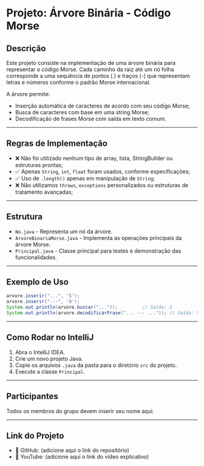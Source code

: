 # Projeto: Árvore Binária - Código Morse

## Descrição

Este projeto consiste na implementação de uma árvore binária para representar o código Morse. Cada caminho da raiz até um nó folha corresponde a uma sequência de pontos (.) e traços (-) que representam letras e números conforme o padrão Morse internacional.

A árvore permite:
- Inserção automática de caracteres de acordo com seu código Morse;
- Busca de caracteres com base em uma string Morse;
- Decodificação de frases Morse com saída em texto comum.

---

## Regras de Implementação

- ❌ Não foi utilizado nenhum tipo de array, lista, StringBuilder ou estruturas prontas;
- ✅ Apenas `String`, `int`, `float` foram usados, conforme especificações;
- ✅ Uso de `.length()` apenas em manipulação de `String`;
- ❌ Não utilizamos `throws`, `exceptions` personalizados ou estruturas de tratamento avançadas;

---

## Estrutura

- `No.java` - Representa um nó da árvore.
- `ArvoreBinariaMorse.java` - Implementa as operações principais da árvore Morse.
- `Principal.java` - Classe principal para testes e demonstração das funcionalidades.

---

## Exemplo de Uso

```java
arvore.inserir("...", 'S');
arvore.inserir("---", 'O');
System.out.println(arvore.buscar("..."));         // Saída: S
System.out.println(arvore.decodificarFrase("... --- ...")); // Saída: SOS
```

---

## Como Rodar no IntelliJ

1. Abra o IntelliJ IDEA.
2. Crie um novo projeto Java.
3. Copie os arquivos `.java` da pasta para o diretório `src` do projeto.
4. Execute a classe `Principal`.

---

## Participantes

Todos os membros do grupo devem inserir seu nome aqui.

---

## Link do Projeto

- 🔗 GitHub: (adicione aqui o link do repositório)
- 🎥 YouTube: (adicione aqui o link do vídeo explicativo)
